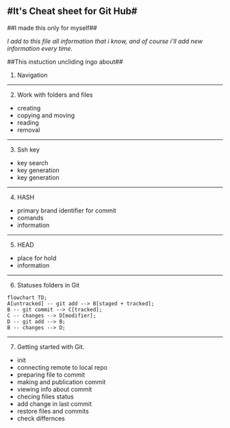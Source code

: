#It's Cheat sheet for Git Hub#
---
##I made this only for myself##

*I add to this file all information that i know, and of course i'll add new information every time.*

##This instuction uncliding ingo about##

1. Navigation
---
2. Work with folders and files
- creating
- copying and moving
- reading
- removal
---
3. Ssh key
- key search
- key generation
- key generation
---
4. HASH
- primary brand identifier for commit
- comands
- information
---
5. HEAD 
- place for hold
- information
---
6. Statuses folders in Git

```mermaid
flowchart TD;
A[untracked] -- git add --> B[staged + tracked];
B -- git commit --> C[tracked];
C -- changes --> D[modifier];
D -- git add --> B;
B -- changes --> D;
```
---
7. Getting started with Git.
- init
- connecting remote to local repo
- preparing file to commit
- making and publication commit
- viewing info about commit
- checing filies status
- add change in last commit 
- restore files and commits
- check differnces 

